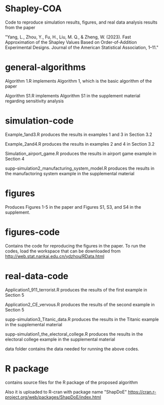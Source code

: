 # Shapley-COA
Code to reproduce simulation results, figures, and real data analysis results from the paper 

"Yang, L., Zhou, Y., Fu, H., Liu, M. Q., & Zheng, W. (2023). Fast Approximation of the Shapley Values Based on Order-of-Addition Experimental Designs. Journal of the American Statistical Association, 1–11."

# general-algorithms
Algorithm 1.R implements Algorithm 1, which is the basic algorithm of the paper

Algorithm S1.R implements Algorithm S1 in the supplement material regarding sensitivity analysis

# simulation-code

Example_1and3.R produces the results in examples 1 and 3 in Section 3.2

Example_2and4.R produces the results in examples 2 and 4 in Section 3.2

Simulation_airport_game.R produces the results in airport game example in Section 4

supp-simulation2_manufacturing_system_model.R produces the results in the manufactoring system example in the supplemental material

# figures
Produces Figures 1-5 in the paper and Figures S1, S3, and S4 in the supplement.

# figures-code
Contains the code for reproducing the figures in the paper. To run the codes, load the workspace that can be downloaded from http://web.stat.nankai.edu.cn/ydzhou/RData.html



# real-data-code
Application1_911_terrorist.R produces the results of the first example in Section 5

Application2_CE_vervous.R produces the results of the second example in Section 5

supp-simulation3_Titanic_data.R produces the results in the Titanic example in the supplemental material

supp-simulation1_the_electoral_college.R produces the results in the electoral college example in the supplemental material

data folder contains the data needed for running the above codes. 

# R package
contains source files for the R package of the proposed algorithm

Also it is uploaded to R-cran with package name "ShapDoE"
https://cran.r-project.org/web/packages/ShapDoE/index.html



